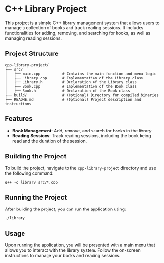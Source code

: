 # C++ Library Project

This project is a simple C++ library management system that allows users to manage a collection of books and track reading sessions. It includes functionalities for adding, removing, and searching for books, as well as managing reading sessions.

## Project Structure

```
cpp-library-project/
├── src/
│   ├── main.cpp          # Contains the main function and menu logic
│   ├── Library.cpp       # Implementation of the Library class
│   ├── Library.h         # Declaration of the Library class
│   ├── Book.cpp          # Implementation of the Book class
│   ├── Book.h            # Declaration of the Book class
├── build/                # (Optional) Directory for compiled binaries
├── README.md             # (Optional) Project description and instructions
```

## Features

- **Book Management**: Add, remove, and search for books in the library.
- **Reading Sessions**: Track reading sessions, including the book being read and the duration of the session.

## Building the Project

To build the project, navigate to the `cpp-library-project` directory and use the following command:

```
g++ -o library src/*.cpp
```

## Running the Project

After building the project, you can run the application using:

```
./library
```

## Usage

Upon running the application, you will be presented with a main menu that allows you to interact with the library system. Follow the on-screen instructions to manage your books and reading sessions.
